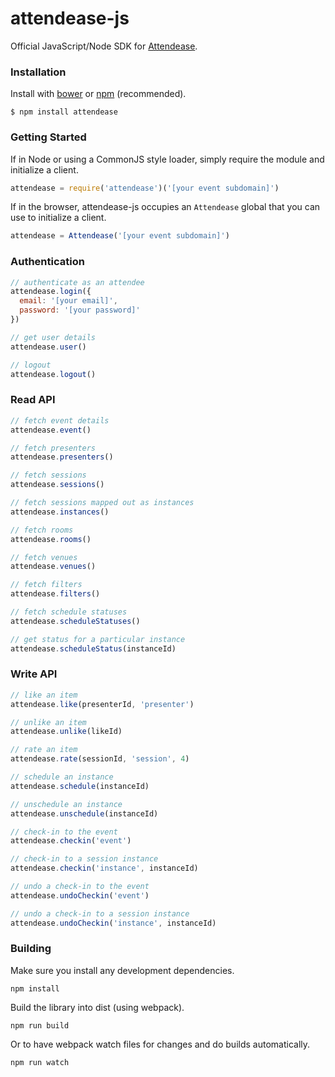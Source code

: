 # attendease-js

Official JavaScript/Node SDK for [Attendease](https://attendease.com/).

### Installation

Install with [bower](http://bower.io/) or [npm](https://www.npmjs.org/) (recommended).

```
$ npm install attendease
```

### Getting Started

If in Node or using a CommonJS style loader, simply require the module and initialize a client.

```javascript
attendease = require('attendease')('[your event subdomain]')
```

If in the browser, attendease-js occupies an `Attendease` global that you can use to initialize a client.

```javascript
attendease = Attendease('[your event subdomain]')
```

### Authentication

```javascript
// authenticate as an attendee
attendease.login({
  email: '[your email]',
  password: '[your password]'
})

// get user details
attendease.user()

// logout
attendease.logout()
```

### Read API

```javascript
// fetch event details
attendease.event()

// fetch presenters
attendease.presenters()

// fetch sessions
attendease.sessions()

// fetch sessions mapped out as instances
attendease.instances()

// fetch rooms
attendease.rooms()

// fetch venues
attendease.venues()

// fetch filters
attendease.filters()

// fetch schedule statuses
attendease.scheduleStatuses()

// get status for a particular instance
attendease.scheduleStatus(instanceId)
```

### Write API

```javascript
// like an item
attendease.like(presenterId, 'presenter')

// unlike an item
attendease.unlike(likeId)

// rate an item
attendease.rate(sessionId, 'session', 4)

// schedule an instance
attendease.schedule(instanceId)

// unschedule an instance
attendease.unschedule(instanceId)

// check-in to the event
attendease.checkin('event')

// check-in to a session instance
attendease.checkin('instance', instanceId)

// undo a check-in to the event
attendease.undoCheckin('event')

// undo a check-in to a session instance
attendease.undoCheckin('instance', instanceId)
```

### Building

Make sure you install any development dependencies.

```
npm install
```

Build the library into dist (using webpack).

```
npm run build
```

Or to have webpack watch files for changes and do builds automatically.

```
npm run watch
```
